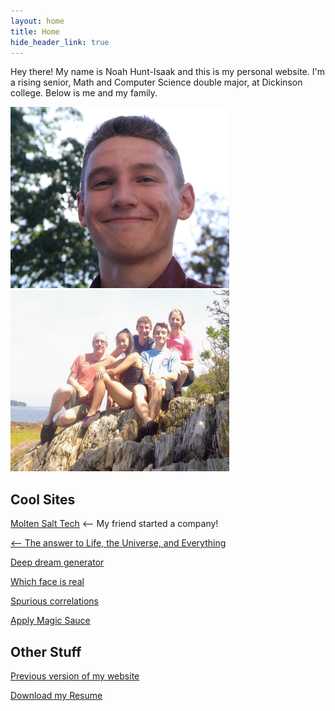 ```yaml
---
layout: home
title: Home
hide_header_link: true
---
```


Hey there! My name is Noah Hunt-Isaak and this is my personal website. I'm a rising senior, Math and Computer Science double major, at Dickinson college. Below is me and my family.

<p float="left">
  <img src="/images/about/me_outside.jpg" width="350" height="290"/>
  <!--<img src="/images/portrait.jpg" width="350" height="290"/>-->
  <img src="/images/about/family.jpg" width="350" height="290"/>  
</p>


## Cool Sites

<a href="https://moltensalttech.com/">Molten Salt Tech</a> <-- My friend started a company!

<a href="https://math.mit.edu/~drew/"> <-- The answer to Life, the Universe, and Everything

<a href="https://deepdreamgenerator.com/">Deep dream generator</a>

<a href="http://www.whichfaceisreal.com/">Which face is real</a>

<a href="https://www.tylervigen.com/spurious-correlations">Spurious correlations</a>

<a href="https://applymagicsauce.com/demo">Apply Magic Sauce</a>

## Other Stuff

<a href="https://gymnastictoast.github.io/New-Website/index.html">Previous version of my website</a>

<a href="/pdfs/resume 2019.pdf" download>Download my Resume</a>

<!--
<a href="https://bostonstupidhackathon.com/2017/zippable-banana.jpg">Zippable banana</a>

<a href="http://stars.chromeexperiments.com/">100,000 stars</a>
-->
